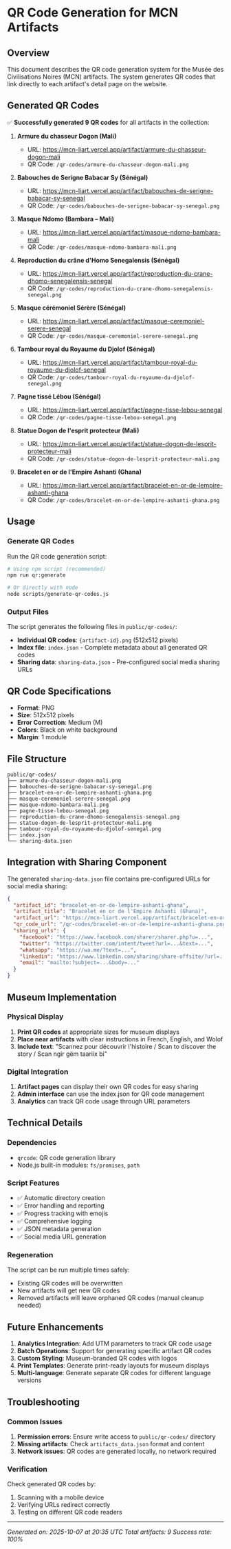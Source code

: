 # QR Code Generation for MCN Artifacts

## Overview

This document describes the QR code generation system for the Musée des Civilisations Noires (MCN) artifacts. The system generates QR codes that link directly to each artifact's detail page on the website.

## Generated QR Codes

✅ **Successfully generated 9 QR codes** for all artifacts in the collection:

1. **Armure du chasseur Dogon (Mali)**
   - URL: https://mcn-liart.vercel.app/artifact/armure-du-chasseur-dogon-mali
   - QR Code: `/qr-codes/armure-du-chasseur-dogon-mali.png`

2. **Babouches de Serigne Babacar Sy (Sénégal)**
   - URL: https://mcn-liart.vercel.app/artifact/babouches-de-serigne-babacar-sy-senegal
   - QR Code: `/qr-codes/babouches-de-serigne-babacar-sy-senegal.png`

3. **Masque Ndomo (Bambara – Mali)**
   - URL: https://mcn-liart.vercel.app/artifact/masque-ndomo-bambara-mali
   - QR Code: `/qr-codes/masque-ndomo-bambara-mali.png`

4. **Reproduction du crâne d'Homo Senegalensis (Sénégal)**
   - URL: https://mcn-liart.vercel.app/artifact/reproduction-du-crane-dhomo-senegalensis-senegal
   - QR Code: `/qr-codes/reproduction-du-crane-dhomo-senegalensis-senegal.png`

5. **Masque cérémoniel Sérère (Sénégal)**
   - URL: https://mcn-liart.vercel.app/artifact/masque-ceremoniel-serere-senegal
   - QR Code: `/qr-codes/masque-ceremoniel-serere-senegal.png`

6. **Tambour royal du Royaume du Djolof (Sénégal)**
   - URL: https://mcn-liart.vercel.app/artifact/tambour-royal-du-royaume-du-djolof-senegal
   - QR Code: `/qr-codes/tambour-royal-du-royaume-du-djolof-senegal.png`

7. **Pagne tissé Lébou (Sénégal)**
   - URL: https://mcn-liart.vercel.app/artifact/pagne-tisse-lebou-senegal
   - QR Code: `/qr-codes/pagne-tisse-lebou-senegal.png`

8. **Statue Dogon de l'esprit protecteur (Mali)**
   - URL: https://mcn-liart.vercel.app/artifact/statue-dogon-de-lesprit-protecteur-mali
   - QR Code: `/qr-codes/statue-dogon-de-lesprit-protecteur-mali.png`

9. **Bracelet en or de l'Empire Ashanti (Ghana)**
   - URL: https://mcn-liart.vercel.app/artifact/bracelet-en-or-de-lempire-ashanti-ghana
   - QR Code: `/qr-codes/bracelet-en-or-de-lempire-ashanti-ghana.png`

## Usage

### Generate QR Codes

Run the QR code generation script:

```bash
# Using npm script (recommended)
npm run qr:generate

# Or directly with node
node scripts/generate-qr-codes.js
```

### Output Files

The script generates the following files in `public/qr-codes/`:

- **Individual QR codes**: `{artifact-id}.png` (512x512 pixels)
- **Index file**: `index.json` - Complete metadata about all generated QR codes
- **Sharing data**: `sharing-data.json` - Pre-configured social media sharing URLs

## QR Code Specifications

- **Format**: PNG
- **Size**: 512x512 pixels
- **Error Correction**: Medium (M)
- **Colors**: Black on white background
- **Margin**: 1 module

## File Structure

```
public/qr-codes/
├── armure-du-chasseur-dogon-mali.png
├── babouches-de-serigne-babacar-sy-senegal.png
├── bracelet-en-or-de-lempire-ashanti-ghana.png
├── masque-ceremoniel-serere-senegal.png
├── masque-ndomo-bambara-mali.png
├── pagne-tisse-lebou-senegal.png
├── reproduction-du-crane-dhomo-senegalensis-senegal.png
├── statue-dogon-de-lesprit-protecteur-mali.png
├── tambour-royal-du-royaume-du-djolof-senegal.png
├── index.json
└── sharing-data.json
```

## Integration with Sharing Component

The generated `sharing-data.json` file contains pre-configured URLs for social media sharing:

```json
{
  "artifact_id": "bracelet-en-or-de-lempire-ashanti-ghana",
  "artifact_title": "Bracelet en or de l'Empire Ashanti (Ghana)",
  "artifact_url": "https://mcn-liart.vercel.app/artifact/bracelet-en-or-de-lempire-ashanti-ghana",
  "qr_code_url": "/qr-codes/bracelet-en-or-de-lempire-ashanti-ghana.png",
  "sharing_urls": {
    "facebook": "https://www.facebook.com/sharer/sharer.php?u=...",
    "twitter": "https://twitter.com/intent/tweet?url=...&text=...",
    "whatsapp": "https://wa.me/?text=...",
    "linkedin": "https://www.linkedin.com/sharing/share-offsite/?url=...",
    "email": "mailto:?subject=...&body=..."
  }
}
```

## Museum Implementation

### Physical Display

1. **Print QR codes** at appropriate sizes for museum displays
2. **Place near artifacts** with clear instructions in French, English, and Wolof
3. **Include text**: "Scannez pour découvrir l'histoire / Scan to discover the story / Scan ngir gëm taariix bi"

### Digital Integration

1. **Artifact pages** can display their own QR codes for easy sharing
2. **Admin interface** can use the index.json for QR code management
3. **Analytics** can track QR code usage through URL parameters

## Technical Details

### Dependencies

- `qrcode`: QR code generation library
- Node.js built-in modules: `fs/promises`, `path`

### Script Features

- ✅ Automatic directory creation
- ✅ Error handling and reporting
- ✅ Progress tracking with emojis
- ✅ Comprehensive logging
- ✅ JSON metadata generation
- ✅ Social media URL generation

### Regeneration

The script can be run multiple times safely:
- Existing QR codes will be overwritten
- New artifacts will get new QR codes
- Removed artifacts will leave orphaned QR codes (manual cleanup needed)

## Future Enhancements

1. **Analytics Integration**: Add UTM parameters to track QR code usage
2. **Batch Operations**: Support for generating specific artifact QR codes
3. **Custom Styling**: Museum-branded QR codes with logos
4. **Print Templates**: Generate print-ready layouts for museum displays
5. **Multi-language**: Generate separate QR codes for different language versions

## Troubleshooting

### Common Issues

1. **Permission errors**: Ensure write access to `public/qr-codes/` directory
2. **Missing artifacts**: Check `artifacts_data.json` format and content
3. **Network issues**: QR codes are generated locally, no network required

### Verification

Check generated QR codes by:
1. Scanning with a mobile device
2. Verifying URLs redirect correctly
3. Testing on different QR code readers

---

*Generated on: 2025-10-07 at 20:35 UTC*
*Total artifacts: 9*
*Success rate: 100%*

